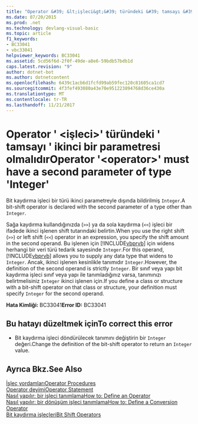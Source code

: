 ```yaml
---
title: "Operator &#39; &lt;işleci&gt;&#39; türündeki &#39; tamsayı &#39; ikinci bir parametresi olmalıdır"
ms.date: 07/20/2015
ms.prod: .net
ms.technology: devlang-visual-basic
ms.topic: article
f1_keywords:
- BC33041
- vbc33041
helpviewer_keywords: BC33041
ms.assetid: 5cd56f6d-2f0f-49de-a8e6-59bdb57bdb1d
caps.latest.revision: "9"
author: dotnet-bot
ms.author: dotnetcontent
ms.openlocfilehash: 6439c1acb6d1fcfd99ab59fec120c81605ca1cd7
ms.sourcegitcommit: 4f3fef493080a43e70e951223894768d36ce430a
ms.translationtype: MT
ms.contentlocale: tr-TR
ms.lasthandoff: 11/21/2017
---
```

# <a name="operator-39ltoperatorgt39-must-have-a-second-parameter-of-type-39integer39"></a><span data-ttu-id="243be-102">Operator &#39; &lt;işleci&gt;&#39; türündeki &#39; tamsayı &#39; ikinci bir parametresi olmalıdır</span><span class="sxs-lookup"><span data-stu-id="243be-102">Operator &#39;&lt;operator&gt;&#39; must have a second parameter of type &#39;Integer&#39;</span></span>
<span data-ttu-id="243be-103">Bit kaydırma işleci bir türü ikinci parametreyle dışında bildirilmiş `Integer`.</span><span class="sxs-lookup"><span data-stu-id="243be-103">A bit-shift operator is declared with the second parameter of a type other than `Integer`.</span></span>  
  
 <span data-ttu-id="243be-104">Sağa kaydırma kullandığınızda (`>>`) ya da sola kaydırma (`<<`) işleci bir ifadede ikinci işlenen shift tutarındaki belirtin.</span><span class="sxs-lookup"><span data-stu-id="243be-104">When you use the right shift (`>>`) or left shift (`<<`) operator in an expression, you specify the shift amount in the second operand.</span></span> <span data-ttu-id="243be-105">Bu işlenen için [!INCLUDE[vbprvb](~/includes/vbprvb-md.md)] için widens herhangi bir veri türü tedarik sayesinde `Integer`.</span><span class="sxs-lookup"><span data-stu-id="243be-105">For this operand, [!INCLUDE[vbprvb](~/includes/vbprvb-md.md)] allows you to supply any data type that widens to `Integer`.</span></span> <span data-ttu-id="243be-106">Ancak, ikinci işlenen kesinlikle tanımıdır `Integer`.</span><span class="sxs-lookup"><span data-stu-id="243be-106">However, the definition of the second operand is strictly `Integer`.</span></span> <span data-ttu-id="243be-107">Bir sınıf veya yapı bit kaydırma işleci sınıf veya yapı ile tanımladığınız varsa, tanımınızı belirtmelisiniz `Integer` ikinci işlenen için.</span><span class="sxs-lookup"><span data-stu-id="243be-107">If you define a class or structure with a bit-shift operator on that class or structure, your definition must specify `Integer` for the second operand.</span></span>  
  
 <span data-ttu-id="243be-108">**Hata Kimliği:** BC33041</span><span class="sxs-lookup"><span data-stu-id="243be-108">**Error ID:** BC33041</span></span>  
  
## <a name="to-correct-this-error"></a><span data-ttu-id="243be-109">Bu hatayı düzeltmek için</span><span class="sxs-lookup"><span data-stu-id="243be-109">To correct this error</span></span>  
  
-   <span data-ttu-id="243be-110">Bit kaydırma işleci döndürülecek tanımını değiştirin bir `Integer` değeri.</span><span class="sxs-lookup"><span data-stu-id="243be-110">Change the definition of the bit-shift operator to return an `Integer` value.</span></span>  
  
## <a name="see-also"></a><span data-ttu-id="243be-111">Ayrıca Bkz.</span><span class="sxs-lookup"><span data-stu-id="243be-111">See Also</span></span>  
 [<span data-ttu-id="243be-112">İşleç yordamları</span><span class="sxs-lookup"><span data-stu-id="243be-112">Operator Procedures</span></span>](../../visual-basic/programming-guide/language-features/procedures/operator-procedures.md)  
 [<span data-ttu-id="243be-113">Operator deyimi</span><span class="sxs-lookup"><span data-stu-id="243be-113">Operator Statement</span></span>](../../visual-basic/language-reference/statements/operator-statement.md)  
 [<span data-ttu-id="243be-114">Nasıl yapılır: bir işleci tanımlama</span><span class="sxs-lookup"><span data-stu-id="243be-114">How to: Define an Operator</span></span>](../../visual-basic/programming-guide/language-features/procedures/how-to-define-an-operator.md)  
 [<span data-ttu-id="243be-115">Nasıl yapılır: bir dönüşüm işleci tanımlama</span><span class="sxs-lookup"><span data-stu-id="243be-115">How to: Define a Conversion Operator</span></span>](../../visual-basic/programming-guide/language-features/procedures/how-to-define-a-conversion-operator.md)  
 [<span data-ttu-id="243be-116">Bit kaydırma işleçleri</span><span class="sxs-lookup"><span data-stu-id="243be-116">Bit Shift Operators</span></span>](../../visual-basic/language-reference/operators/bit-shift-operators.md)

